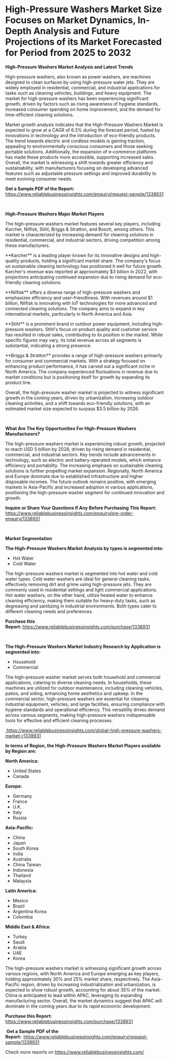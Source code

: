 <p><h1>High-Pressure Washers Market Size Focuses on Market Dynamics, In-Depth Analysis and Future Projections of its Market Forecasted for Period from 2025 to 2032</h1></p><p><strong>High-Pressure Washers Market Analysis and Latest Trends</strong></p>
<p><p>High-pressure washers, also known as power washers, are machines designed to clean surfaces by using high-pressure water jets. They are widely employed in residential, commercial, and industrial applications for tasks such as cleaning vehicles, buildings, and heavy equipment. The market for high-pressure washers has been experiencing significant growth, driven by factors such as rising awareness of hygiene standards, increased consumer spending on home improvement, and the demand for time-efficient cleaning solutions.</p><p>Market growth analysis indicates that the High-Pressure Washers Market is expected to grow at a CAGR of 6.3% during the forecast period, fueled by innovations in technology and the introduction of eco-friendly products. The trend towards electric and cordless models is gaining traction, appealing to environmentally conscious consumers and those seeking portable solutions. Additionally, the expansion of e-commerce platforms has made these products more accessible, supporting increased sales. Overall, the market is witnessing a shift towards greater efficiency and sustainability, with manufacturers focusing on developing advanced features such as adjustable pressure settings and improved durability to meet evolving consumer needs.</p></p>
<p><strong>Get a Sample PDF of the Report:&nbsp;</strong> <a href="https://www.reliablebusinessinsights.com/enquiry/request-sample/1338931?utm_campaign=2811&utm_medium=2&utm_source=Github&utm_content=ia&utm_term=27032025&utm_id=high-pressure-washers">https://www.reliablebusinessinsights.com/enquiry/request-sample/1338931</a></p>
<p>&nbsp;</p>
<p><strong>High-Pressure Washers Major Market Players</strong></p>
<p><p>The high-pressure washers market features several key players, including Karcher, Nilfisk, Stihl, Briggs & Stratton, and Bosch, among others. This market is characterized by increasing demand for cleaning solutions in residential, commercial, and industrial sectors, driving competition among these manufacturers.</p><p>**Karcher** is a leading player known for its innovative designs and high-quality products, holding a significant market share. The company's focus on sustainable cleaning technology has positioned it well for future growth. Karcher's revenue was reported at approximately $3 billion in 2022, with projections anticipating continued expansion due to rising demand for eco-friendly cleaning solutions.</p><p>**Nilfisk** offers a diverse range of high-pressure washers and emphasizes efficiency and user-friendliness. With revenues around $1 billion, Nilfisk is innovating with IoT technologies for more advanced and connected cleaning solutions. The company aims to expand in key international markets, particularly in North America and Asia.</p><p>**Stihl** is a prominent brand in outdoor power equipment, including high-pressure washers. Stihl's focus on product quality and customer service has resulted in robust sales, contributing to its position in the market. While specific figures may vary, its total revenue across all segments is substantial, indicating a strong presence.</p><p>**Briggs & Stratton** provides a range of high-pressure washers primarily for consumer and commercial markets. With a strategy focused on enhancing product performance, it has carved out a significant niche in North America. The company experienced fluctuations in revenue due to market conditions but is positioning itself for growth by expanding its product line.</p><p>Overall, the high-pressure washer market is projected to witness significant growth in the coming years, driven by urbanization, increasing outdoor cleaning activities, and a shift towards eco-friendly solutions, with an estimated market size expected to surpass $3.5 billion by 2026.</p></p>
<p>&nbsp;</p>
<p><strong>What Are The Key Opportunities For High-Pressure Washers Manufacturers?</strong></p>
<p><p>The high-pressure washers market is experiencing robust growth, projected to reach USD 5 billion by 2028, driven by rising demand in residential, commercial, and industrial sectors. Key trends include advancements in technology, such as electric and battery-operated models, which enhance efficiency and portability. The increasing emphasis on sustainable cleaning solutions is further propelling market expansion. Regionally, North America and Europe dominate due to established infrastructure and higher disposable incomes. The future outlook remains positive, with emerging markets in Asia-Pacific and increased adoption in various applications, positioning the high-pressure washer segment for continued innovation and growth.</p></p>
<p><strong>Inquire or Share Your Questions If Any Before Purchasing This Report:</strong> <a href="https://www.reliablebusinessinsights.com/enquiry/pre-order-enquiry/1338931?utm_campaign=2811&utm_medium=2&utm_source=Github&utm_content=ia&utm_term=27032025&utm_id=high-pressure-washers">https://www.reliablebusinessinsights.com/enquiry/pre-order-enquiry/1338931</a></p>
<p>&nbsp;</p>
<p><strong>Market Segmentation</strong></p>
<p><strong>The High-Pressure Washers Market Analysis by types is segmented into:</strong></p>
<p><ul><li>Hot Water</li><li>Cold Water</li></ul></p>
<p><p>The high-pressure washers market is segmented into hot water and cold water types. Cold water washers are ideal for general cleaning tasks, effectively removing dirt and grime using high-pressure jets. They are commonly used in residential settings and light commercial applications. Hot water washers, on the other hand, utilize heated water to enhance cleaning efficiency, making them suitable for heavy-duty tasks, such as degreasing and sanitizing in industrial environments. Both types cater to different cleaning needs and preferences.</p></p>
<p><strong>Purchase this Report:&nbsp;</strong><a href="https://www.reliablebusinessinsights.com/purchase/1338931?utm_campaign=2811&utm_medium=2&utm_source=Github&utm_content=ia&utm_term=27032025&utm_id=high-pressure-washers">https://www.reliablebusinessinsights.com/purchase/1338931</a></p>
<p>&nbsp;</p>
<p><strong>The High-Pressure Washers Market Industry Research by Application is segmented into:</strong></p>
<p><ul><li>Household</li><li>Commercial</li></ul></p>
<p><p>The high-pressure washer market serves both household and commercial applications, catering to diverse cleaning needs. In households, these machines are utilized for outdoor maintenance, including cleaning vehicles, patios, and siding, enhancing home aesthetics and upkeep. In the commercial sector, high-pressure washers are essential for cleaning industrial equipment, vehicles, and large facilities, ensuring compliance with hygiene standards and operational efficiency. This versatility drives demand across various segments, making high-pressure washers indispensable tools for effective and efficient cleaning processes.</p></p>
<p><a href="https://www.reliablebusinessinsights.com/global-high-pressure-washers-market-r1338931?utm_campaign=2811&utm_medium=2&utm_source=Github&utm_content=ia&utm_term=27032025&utm_id=high-pressure-washers">&nbsp;https://www.reliablebusinessinsights.com/global-high-pressure-washers-market-r1338931</a></p>
<p><strong>In terms of Region, the High-Pressure Washers Market Players available by Region are:</strong></p>
<p>
    <p> <strong> North America: </strong>
        <ul>
            <li>United States</li>
            <li>Canada</li>
        </ul>
        </p> 
    <p> <strong> Europe: </strong>
        <ul>
            <li>Germany</li>
            <li>France</li>
            <li>U.K.</li>
            <li>Italy</li>
            <li>Russia</li>
        </ul>
        </p> 
    <p> <strong> Asia-Pacific: </strong>
        <ul>
            <li>China</li>
            <li>Japan</li>
            <li>South Korea</li>
            <li>India</li>
            <li>Australia</li>
            <li>China Taiwan</li>
            <li>Indonesia</li>
            <li>Thailand</li>
            <li>Malaysia</li>
        </ul>
        </p> 
    <p> <strong> Latin America: </strong>
        <ul>
            <li>Mexico</li>
            <li>Brazil</li>
            <li>Argentina Korea</li>
            <li>Colombia</li>
        </ul>
        </p> 
    <p> <strong> Middle East & Africa: </strong>
        <ul>
            <li>Turkey</li>
            <li>Saudi</li>
            <li>Arabia</li>
            <li>UAE</li>
            <li>Korea</li>
        </ul>
    </p>
    </p>
<p><p>The high-pressure washers market is witnessing significant growth across various regions, with North America and Europe emerging as key players, holding approximately 30% and 25% market share, respectively. The Asia-Pacific region, driven by increasing industrialization and urbanization, is expected to show robust growth, accounting for about 35% of the market. China is anticipated to lead within APAC, leveraging its expanding manufacturing sector. Overall, the market dynamics suggest that APAC will dominate in the coming years due to its rapid economic development.</p></p>
<p><strong>Purchase this Report: </strong><a href="https://www.reliablebusinessinsights.com/purchase/1338931?utm_campaign=2811&utm_medium=2&utm_source=Github&utm_content=ia&utm_term=27032025&utm_id=high-pressure-washers">https://www.reliablebusinessinsights.com/purchase/1338931</a></p>
<p>&nbsp;<strong>Get a Sample PDF of the Report:&nbsp;&nbsp;</strong><a href="https://www.reliablebusinessinsights.com/enquiry/request-sample/1338931?utm_campaign=2811&utm_medium=2&utm_source=Github&utm_content=ia&utm_term=27032025&utm_id=high-pressure-washers">https://www.reliablebusinessinsights.com/enquiry/request-sample/1338931</a></p>
<p><strong></strong></p>
<p>Check more reports on <a href="https://www.reliablebusinessinsights.com/?utm_campaign=2811&utm_medium=2&utm_source=Github&utm_content=ia&utm_term=27032025&utm_id=high-pressure-washers">https://www.reliablebusinessinsights.com/</a></p>